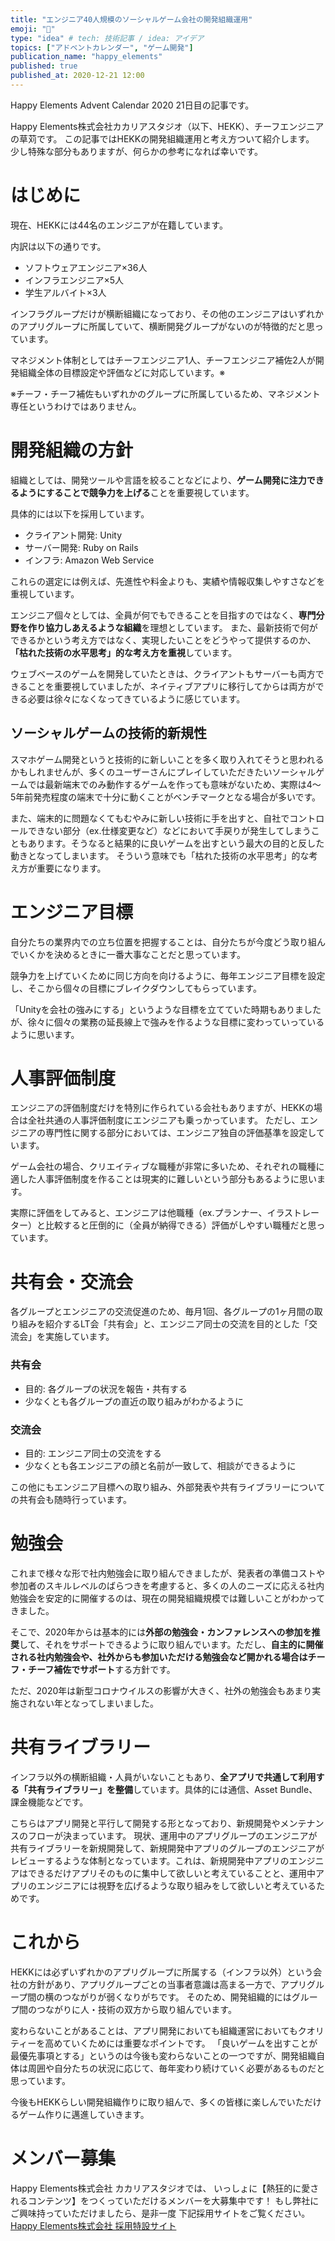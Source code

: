 ```yaml
---
title: "エンジニア40人規模のソーシャルゲーム会社の開発組織運用"
emoji: "🏢"
type: "idea" # tech: 技術記事 / idea: アイデア
topics: ["アドベントカレンダー", "ゲーム開発"]
publication_name: "happy_elements"
published: true
published_at: 2020-12-21 12:00
---
```

Happy Elements Advent Calendar 2020 21日目の記事です。

Happy Elements株式会社カカリアスタジオ（以下、HEKK）、チーフエンジニアの草苅です。
この記事ではHEKKの開発組織運用と考え方ついて紹介します。
少し特殊な部分もありますが、何らかの参考になれば幸いです。

# はじめに

現在、HEKKには44名のエンジニアが在籍しています。

内訳は以下の通りです。

- ソフトウェアエンジニア×36人
- インフラエンジニア×5人
- 学生アルバイト×3人

インフラグループだけが横断組織になっており、その他のエンジニアはいずれかのアプリグループに所属していて、横断開発グループがないのが特徴的だと思っています。

マネジメント体制としてはチーフエンジニア1人、チーフエンジニア補佐2人が開発組織全体の目標設定や評価などに対応しています。※

※チーフ・チーフ補佐もいずれかのグループに所属しているため、マネジメント専任というわけではありません。

# 開発組織の方針

組織としては、開発ツールや言語を絞ることなどにより、**ゲーム開発に注力できるようにすることで競争力を上げる**ことを重要視しています。

具体的には以下を採用しています。

- クライアント開発: Unity
- サーバー開発: Ruby on Rails
- インフラ: Amazon Web Service

これらの選定には例えば、先進性や料金よりも、実績や情報収集しやすさなどを重視しています。

エンジニア個々としては、全員が何でもできることを目指すのではなく、**専門分野を作り協力しあえるような組織**を理想としています。
また、最新技術で何ができるかという考え方ではなく、実現したいことをどうやって提供するのか、**「枯れた技術の水平思考」的な考え方を重視**しています。

ウェブベースのゲームを開発していたときは、クライアントもサーバーも両方できることを重要視していましたが、ネイティブアプリに移行してからは両方ができる必要は徐々になくなってきているように感じています。

## ソーシャルゲームの技術的新規性

スマホゲーム開発というと技術的に新しいことを多く取り入れてそうと思われるかもしれませんが、多くのユーザーさんにプレイしていただきたいソーシャルゲームでは最新端末でのみ動作するゲームを作っても意味がないため、実際は4〜5年前発売程度の端末で十分に動くことがベンチマークとなる場合が多いです。

また、端末的に問題なくてもむやみに新しい技術に手を出すと、自社でコントロールできない部分（ex.仕様変更など）などにおいて手戻りが発生してしまうこともあります。そうなると結果的に良いゲームを出すという最大の目的と反した動きとなってしまいます。
そういう意味でも「枯れた技術の水平思考」的な考え方が重要になります。

# エンジニア目標

自分たちの業界内での立ち位置を把握することは、自分たちが今度どう取り組んでいくかを決めるときに一番大事なことだと思っています。

競争力を上げていくために同じ方向を向けるように、毎年エンジニア目標を設定し、そこから個々の目標にブレイクダウンしてもらっています。

「Unityを会社の強みにする」というような目標を立てていた時期もありましたが、徐々に個々の業務の延長線上で強みを作るような目標に変わっていっているように思います。

# 人事評価制度

エンジニアの評価制度だけを特別に作られている会社もありますが、HEKKの場合は全社共通の人事評価制度にエンジニアも乗っかっています。
ただし、エンジニアの専門性に関する部分においては、エンジニア独自の評価基準を設定しています。

ゲーム会社の場合、クリエイティブな職種が非常に多いため、それぞれの職種に適した人事評価制度を作ることは現実的に難しいという部分もあるように思います。

実際に評価をしてみると、エンジニアは他職種（ex.プランナー、イラストレーター）と比較すると圧倒的に（全員が納得できる）評価がしやすい職種だと思っています。

# 共有会・交流会

各グループとエンジニアの交流促進のため、毎月1回、各グループの1ヶ月間の取り組みを紹介するLT会「共有会」と、エンジニア同士の交流を目的とした「交流会」を実施しています。

### 共有会

- 目的: 各グループの状況を報告・共有する
- 少なくとも各グループの直近の取り組みがわかるように

### 交流会
- 目的: エンジニア同士の交流をする
- 少なくとも各エンジニアの顔と名前が一致して、相談ができるように

この他にもエンジニア目標への取り組み、外部発表や共有ライブラリーについての共有会も随時行っています。



# 勉強会

これまで様々な形で社内勉強会に取り組んできましたが、発表者の準備コストや参加者のスキルレベルのばらつきを考慮すると、多くの人のニーズに応える社内勉強会を安定的に開催するのは、現在の開発組織規模では難しいことがわかってきました。

そこで、2020年からは基本的には**外部の勉強会・カンファレンスへの参加を推奨**して、それをサポートできるように取り組んでいます。ただし、**自主的に開催される社内勉強会や、社外からも参加いただける勉強会など開かれる場合はチーフ・チーフ補佐でサポート**する方針です。

ただ、2020年は新型コロナウイルスの影響が大きく、社外の勉強会もあまり実施されない年となってしまいました。

# 共有ライブラリー

インフラ以外の横断組織・人員がいないこともあり、**全アプリで共通して利用する「共有ライブラリー」を整備**しています。具体的には通信、Asset Bundle、課金機能などです。

こちらはアプリ開発と平行して開発する形となっており、新規開発やメンテナンスのフローが決まっています。
現状、運用中のアプリグループのエンジニアが共有ライブラリーを新規開発して、新規開発中アプリのグループのエンジニアがレビューするような体制となっています。これは、新規開発中アプリのエンジニアはできるだけアプリそのものに集中して欲しいと考えていることと、運用中アプリのエンジニアには視野を広げるような取り組みをして欲しいと考えているためです。

# これから

HEKKには必ずいずれかのアプリグループに所属する（インフラ以外）という会社の方針があり、アプリグループごとの当事者意識は高まる一方で、アプリグループ間の横のつながりが弱くなりがちです。
そのため、開発組織的にはグループ間のつながりに人・技術の双方から取り組んでいます。

変わらないことがあることは、アプリ開発においても組織運営においてもクオリティーを高めていくためには重要なポイントです。
「良いゲームを出すことが最優先事項とする」というのは今後も変わらないことの一つですが、開発組織自体は周囲や自分たちの状況に応じて、毎年変わり続けていく必要があるものだと思っています。

今後もHEKKらしい開発組織作りに取り組んで、多くの皆様に楽しんでいただけるゲーム作りに邁進していきます。


# メンバー募集
Happy Elements株式会社 カカリアスタジオでは、
いっしょに【熱狂的に愛されるコンテンツ】をつくっていただけるメンバーを大募集中です！
もし弊社にご興味持っていただけましたら、是非一度
下記採用サイトをご覧ください。
[Happy Elements株式会社 採用特設サイト](https://recruit.happyelements.co.jp/)
